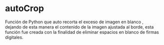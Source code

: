 # autoCrop
Función de Python que auto recorta el exceso de imagen en blanco , dejando de esta manera el contenido de la imagen ajustada al borde, esta función fue creada con la finalidad de eliminar espacios en blanco de firmas digitales.
